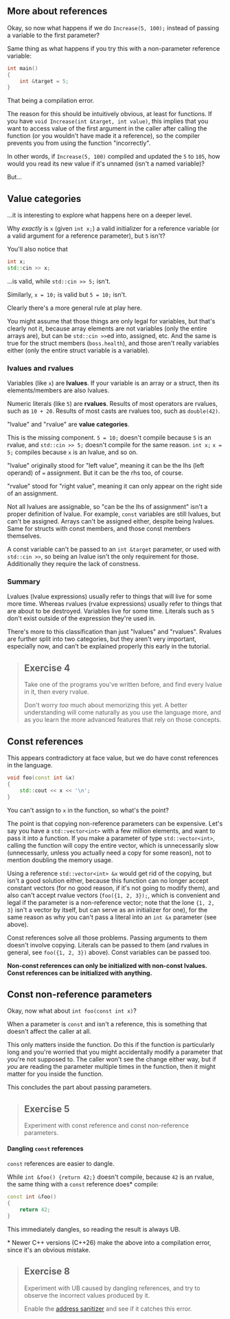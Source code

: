 
## More about references

Okay, so now what happens if we do `Increase(5, 100);` instead of passing a variable to the first parameter?

Same thing as what happens if you try this with a non-parameter reference variable:
```cpp
int main()
{
    int &target = 5;
}
```
That being a compilation error.

The reason for this should be intuitively obvious, at least for functions. If you have `void Increase(int &target, int value)`, this implies that you want to access value of the first argument in the caller after calling the function (or you wouldn't have made it a reference), so the compiler prevents you from using the function "incorrectly".

In other words, if `Increase(5, 100)` compiled and updated the `5` to `105`, how would you read its new value if it's unnamed (isn't a named variable)?

But...

## Value categories

...it is interesting to explore what happens here on a deeper level.

Why *exactly* is `x` (given `int x;`) a valid initializer for a reference variable (or a valid argument for a reference parameter), but `5` isn't?

You'll also notice that
```cpp
int x;
std::cin >> x;
```
...is valid, while `std::cin >> 5;` isn't.

Similarly, `x = 10;` is valid but `5 = 10;` isn't.

Clearly there's a more general rule at play here.

You might assume that those things are only legal for variables, but that's clearly not it, because array elements are not variables (only the entire arrays are), but can be `std::cin >>`ed into, assigned, etc. And the same is true for the struct members (`boss.health`), and those aren't really variables either (only the entire struct variable is a variable).

### lvalues and rvalues

Variables (like `x`) are **lvalues**. If your variable is an array or a struct, then its elements/members are also lvalues.

Numeric literals (like `5`) are **rvalues**. Results of most operators are rvalues, such as `10 + 20`. Results of most casts are rvalues too, such as `double(42)`.

"lvalue" and "rvalue" are **value categories**.

This is the missing component. `5 = 10;` doesn't compile because `5` is an rvalue, and `std::cin >> 5;` doesn't compile for the same reason. `int x;` `x = 5;` compiles because `x` is an lvalue, and so on.

"lvalue" originally stood for "left value", meaning it can be the lhs (left operand) of `=` assignment. But it can be the rhs too, of course.

"rvalue" stood for "right value", meaning it can only appear on the right side of an assignment.

Not all lvalues are assignable, so "can be the lhs of assignment" isn't a proper definition of lvalue. For example, `const` variables are still lvalues, but can't be assigned. Arrays can't be assigned either, despite being lvalues. Same for structs with const members, and those const members themselves.

A const variable can't be passed to an `int &target` parameter, or used with `std::cin >>`, so being an lvalue isn't the only requirement for those. Additionally they require the lack of constness.

### Summary

Lvalues (lvalue expressions) usually refer to things that will live for some more time. Whereas rvalues (rvalue expressions) usually refer to things that are about to be destroyed. Variables live for some time. Literals such as `5` don't exist outside of the expression they're used in.

There's more to this classification than just "lvalues" and "rvalues". Rvalues are further split into two categories, but they aren't very important, especially now, and can't be explained properly this early in the tutorial.

> ## Exercise 4
>
> Take one of the programs you've written before, and find every lvalue in it, then every rvalue.
>
> Don't worry *too* much about memorizing this yet. A better understanding will come naturally as you use the language more, and as you learn the more advanced features that rely on those concepts.










## Const references

This appears contradictory at face value, but we do have const references in the language.

```cpp
void foo(const int &x)
{
    std::cout << x << '\n';
}
```
You can't assign to `x` in the function, so what's the point?

The point is that copying non-reference parameters can be expensive. Let's say you have a `std::vector<int>` with a few million elements, and want to pass it into a function. If you make a parameter of type `std::vector<int>`, calling the function will copy the entire vector, which is unnecessarily slow (unnecessarly, unless you actually need a copy for some reason), not to mention doubling the memory usage.

Using a reference `std::vector<int> &x` would get rid of the copying, but isn't a good solution either, because this function can no longer accept constant vectors (for no good reason, if it's not going to modify them), and also can't accept rvalue vectors (`foo({1, 2, 3});`, which is convenient and legal if the parameter is a non-reference vector; note that the lone `{1, 2, 3}` isn't a vector by itself, but can serve as an initializer for one), for the same reason as why you can't pass a literal into an `int &x` parameter (see above).

Const references solve all those problems. Passing arguments to them doesn't involve copying. Literals can be passed to them (and rvalues in general, see `foo({1, 2, 3})` above). Const variables can be passed too.

**Non-const references can only be initialized with non-const lvalues. Const references can be initialized with anything.**

## Const non-reference parameters

Okay, now what about `int foo(const int x)`?

When a parameter is `const` and isn't a reference, this is something that doesn't affect the caller at all.

This only matters inside the function. Do this if the function is particularly long and you're worried that you might accidentally modify a parameter that you're not supposed to. The caller won't see the change either way, but if *you* are reading the parameter multiple times in the function, then it might matter for you inside the function.

This concludes the part about passing parameters.

> ## Exercise 5
>
> Experiment with const reference and const non-reference parameters.













#### Dangling `const` references

`const` references are easier to dangle.

While `int &foo() {return 42;}` doesn't compile, because `42` is an rvalue, the same thing with a `const` reference does* compile:

```cpp
const int &foo()
{
    return 42;
}
```

This immediately dangles, so reading the result is always UB.

\* Newer C++ versions (C++26) make the above into a compilation error, since it's an obvious mistake.

> ## Exercise 8
>
> Experiment with UB caused by dangling references, and try to observe the incorrect values produced by it.
>
> Enable the [address sanitizer](/tooling/articles/recommended_compiler_flags.md) and see if it catches this error.
